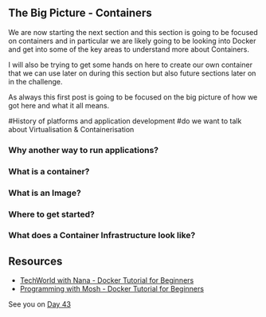 ## The Big Picture - Containers 

We are now starting the next section and this section is going to be focused on containers and in particular we are likely going to be looking into Docker and get into some of the key areas to understand more about Containers. 

I will also be trying to get some hands on here to create our own container that we can use later on during this section but also future sections later on in the challenge. 

As always this first post is going to be focused on the big picture of how we got here and what it all means. 

#History of platforms and application development
#do we want to talk about Virtualisation & Containerisation 

### Why another way to run applications? 



### What is a container? 



### What is an Image? 




### Where to get started? 




### What does a Container Infrastructure look like? 



## Resources 

- [TechWorld with Nana - Docker Tutorial for Beginners](https://www.youtube.com/watch?v=3c-iBn73dDE)
- [Programming with Mosh - Docker Tutorial for Beginners](https://www.youtube.com/watch?v=pTFZFxd4hOI)

See you on [Day 43](day43.md) 